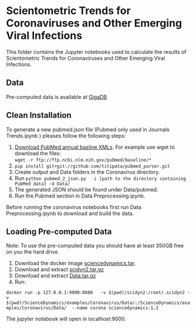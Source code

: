 # Scientometric Trends for Coronaviruses and Other Emerging Viral Infections

This folder contains the Jupyter notebooks used to calculate the results of Scientometric Trends for Coronaviruses and Other Emerging Viral Infections.


## Data
Pre-computed data is available at [GigaDB](http://gigadb.org/dataset/view/id/100772/token/yZNzJ1wcTIdE50KM)

## Clean Installation

To generate a new pubmed.json file (Pubmed only used in Journals Trends.ipynb ) pleases follow the following steps:
1. [Download PubMed annual basline XMLs](https://www.nlm.nih.gov/databases/download/pubmed_medline.html). For example use wget to download the files:<br/> `wget -r ftp://ftp.ncbi.nlm.nih.gov/pubmed/baseline/*`
2. `pip install git+git://github.com/titipata/pubmed_parser.git`
3. Create output and Data folders in the Coronavirus directory.
4. Run `python pubmed_2_json.py  -i [path to the directory containing PubMed data] -d Data/`
5. The generated JSON should be found under Data/pubmed.
6. Run the Pubmed section in Data Preprocessing.ipynb.

Before running the coronavirus notebooks first run Data Preprocessing.ipynb to download and build the data.

## Loading Pre-computed Data
Note: To use the pre-computed data you should have at least 350GB free on you the hard drive.
1. Download the docker image [sciencedynamics.tar](https://bit.ly/30KGX26).
2. Download and extract [scidyn2.tar.gz](https://bit.ly/304J3Lf) 
3. Download and extract [Data.tar.gz](https://bit.ly/3004b5e)  
4. Run:

`docker run -p 127.0.0.1:9000:8888   -v $(pwd)/scidyn2:/root/.scidyn2 -v $(pwd)/ScienceDynamics/examples/Coronavirus/Data/:/ScienceDynamics/examples/Coronavirus/Data/  --name corona sciencedynamics:1.2`

The jupyter notebook will open in localhost:9000.
